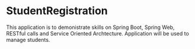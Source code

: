 # StudentRegistration

This application is to demonistrate skills on Spring Boot, Spring Web, RESTful calls and Service Oriented Archtecture. Application will be used to manage students.
